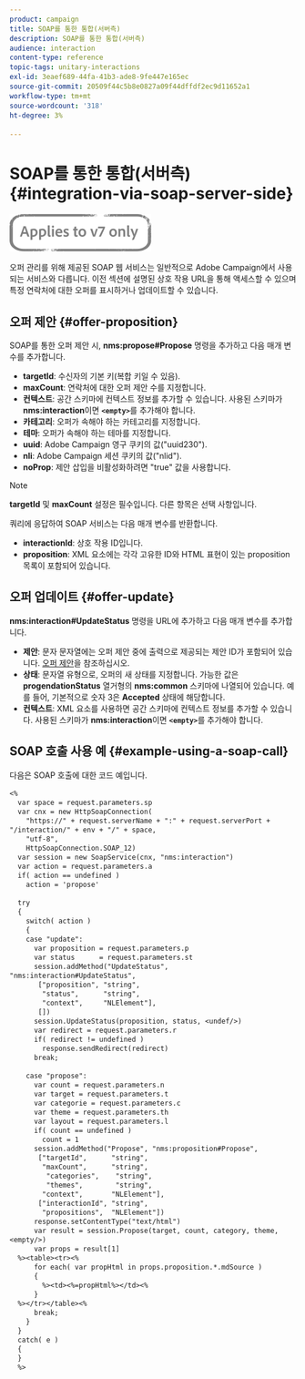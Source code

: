 ```yaml
---
product: campaign
title: SOAP를 통한 통합(서버측)
description: SOAP를 통한 통합(서버측)
audience: interaction
content-type: reference
topic-tags: unitary-interactions
exl-id: 3eaef689-44fa-41b3-ade8-9fe447e165ec
source-git-commit: 20509f44c5b8e0827a09f44dffdf2ec9d11652a1
workflow-type: tm+mt
source-wordcount: '318'
ht-degree: 3%

---
```


# SOAP를 통한 통합(서버측){#integration-via-soap-server-side}

![](../../assets/v7-only.svg)

오퍼 관리를 위해 제공된 SOAP 웹 서비스는 일반적으로 Adobe Campaign에서 사용되는 서비스와 다릅니다. 이전 섹션에 설명된 상호 작용 URL을 통해 액세스할 수 있으며 특정 연락처에 대한 오퍼를 표시하거나 업데이트할 수 있습니다.

## 오퍼 제안 {#offer-proposition}

SOAP를 통한 오퍼 제안 시, **nms:propose#Propose** 명령을 추가하고 다음 매개 변수를 추가합니다.

* **targetId**: 수신자의 기본 키(복합 키일 수 있음).
* **maxCount**: 연락처에 대한 오퍼 제안 수를 지정합니다.
* **컨텍스트**: 공간 스키마에 컨텍스트 정보를 추가할 수 있습니다. 사용된 스키마가 **nms:interaction**&#x200B;이면 **`<empty>`**&#x200B;를 추가해야 합니다.
* **카테고리**: 오퍼가 속해야 하는 카테고리를 지정합니다.
* **테마**: 오퍼가 속해야 하는 테마를 지정합니다.
* **uuid**: Adobe Campaign 영구 쿠키의 값(&quot;uuid230&quot;).
* **nli**: Adobe Campaign 세션 쿠키의 값(&quot;nlid&quot;).
* **noProp**: 제안 삽입을 비활성화하려면 &quot;true&quot; 값을 사용합니다.

>[!NOTE]
>
>**targetId** 및 **maxCount** 설정은 필수입니다. 다른 항목은 선택 사항입니다.

쿼리에 응답하여 SOAP 서비스는 다음 매개 변수를 반환합니다.

* **interactionId**: 상호 작용 ID입니다.
* **proposition**: XML 요소에는 각각 고유한 ID와 HTML 표현이 있는 proposition 목록이 포함되어 있습니다.

## 오퍼 업데이트 {#offer-update}

**nms:interaction#UpdateStatus** 명령을 URL에 추가하고 다음 매개 변수를 추가합니다.

* **제안**: 문자 문자열에는 오퍼 제안 중에 출력으로 제공되는 제안 ID가 포함되어 있습니다. [오퍼 제안](#offer-proposition)을 참조하십시오.
* **상태**: 문자열 유형으로, 오퍼의 새 상태를 지정합니다. 가능한 값은 **progendationStatus** 열거형의 **nms:common** 스키마에 나열되어 있습니다. 예를 들어, 기본적으로 숫자 3은 **Accepted** 상태에 해당합니다.
* **컨텍스트**: XML 요소를 사용하면 공간 스키마에 컨텍스트 정보를 추가할 수 있습니다. 사용된 스키마가 **nms:interaction**&#x200B;이면 **`<empty>`**&#x200B;를 추가해야 합니다.

## SOAP 호출 사용 예 {#example-using-a-soap-call}

다음은 SOAP 호출에 대한 코드 예입니다.

```
<%
  var space = request.parameters.sp
  var cnx = new HttpSoapConnection(
    "https://" + request.serverName + ":" + request.serverPort + "/interaction/" + env + "/" + space,
    "utf-8",
    HttpSoapConnection.SOAP_12)
  var session = new SoapService(cnx, "nms:interaction")
  var action = request.parameters.a
  if( action == undefined )
    action = 'propose'

  try
  {
    switch( action )
    {
    case "update":
      var proposition = request.parameters.p
      var status      = request.parameters.st
      session.addMethod("UpdateStatus", "nms:interaction#UpdateStatus",
       ["proposition", "string",
        "status",      "string",
        "context",     "NLElement"],
       [])
      session.UpdateStatus(proposition, status, <undef/>)
      var redirect = request.parameters.r
      if( redirect != undefined )
        response.sendRedirect(redirect)
      break;

    case "propose":
      var count = request.parameters.n
      var target = request.parameters.t
      var categorie = request.parameters.c
      var theme = request.parameters.th
      var layout = request.parameters.l
      if( count == undefined )
        count = 1
      session.addMethod("Propose", "nms:proposition#Propose",
       ["targetId",      "string",
        "maxCount",      "string",
         "categories",    "string",
         "themes",        "string",
        "context",       "NLElement"],
       ["interactionId", "string",
        "propositions",  "NLElement"])
      response.setContentType("text/html")
      var result = session.Propose(target, count, category, theme, <empty/>)
      var props = result[1]
  %><table><tr><%
      for each( var propHtml in props.proposition.*.mdSource )
      {
        %><td><%=propHtml%></td><%
      }
  %></tr></table><%
      break;
    }
  }
  catch( e )
  {
  }
  %>
```
